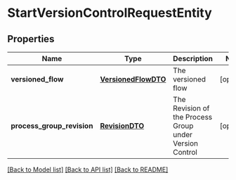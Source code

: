 # StartVersionControlRequestEntity

## Properties
Name | Type | Description | Notes
------------ | ------------- | ------------- | -------------
**versioned_flow** | [**VersionedFlowDTO**](VersionedFlowDTO.md) | The versioned flow | [optional] 
**process_group_revision** | [**RevisionDTO**](RevisionDTO.md) | The Revision of the Process Group under Version Control | [optional] 

[[Back to Model list]](../README.md#documentation-for-models) [[Back to API list]](../README.md#documentation-for-api-endpoints) [[Back to README]](../README.md)


